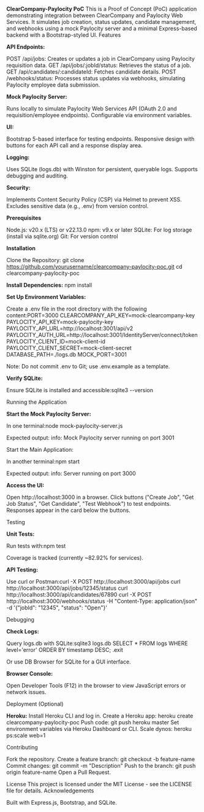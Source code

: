 **ClearCompany-Paylocity PoC**
This is a Proof of Concept (PoC) application demonstrating integration between ClearCompany and Paylocity Web Services. It simulates job creation, status updates, candidate management, and webhooks using a mock Paylocity server and a minimal Express-based backend with a Bootstrap-styled UI.
Features

**API Endpoints:**

POST /api/jobs: Creates or updates a job in ClearCompany using Paylocity requisition data.
GET /api/jobs/:jobId/status: Retrieves the status of a job.
GET /api/candidates/:candidateId: Fetches candidate details.
POST /webhooks/status: Processes status updates via webhooks, simulating Paylocity employee data submission.


**Mock Paylocity Server:**

Runs locally to simulate Paylocity Web Services API (OAuth 2.0 and requisition/employee endpoints).
Configurable via environment variables.


**UI:**

Bootstrap 5-based interface for testing endpoints.
Responsive design with buttons for each API call and a response display area.


**Logging:**

Uses SQLite (logs.db) with Winston for persistent, queryable logs.
Supports debugging and auditing.


**Security:**

Implements Content Security Policy (CSP) via Helmet to prevent XSS.
Excludes sensitive data (e.g., .env) from version control.



**Prerequisites**

Node.js: v20.x (LTS) or v22.13.0
npm: v9.x or later
SQLite: For log storage (install via sqlite.org)
Git: For version control

**Installation**

Clone the Repository:
git clone https://github.com/yourusername/clearcompany-paylocity-poc.git
cd clearcompany-paylocity-poc


**Install Dependencies:**
npm install


**Set Up Environment Variables:**

Create a .env file in the root directory with the following content:PORT=3000
CLEARCOMPANY_API_KEY=mock-clearcompany-key
PAYLOCITY_API_KEY=mock-paylocity-key
PAYLOCITY_API_URL=http://localhost:3001/api/v2
PAYLOCITY_AUTH_URL=http://localhost:3001/IdentityServer/connect/token
PAYLOCITY_CLIENT_ID=mock-client-id
PAYLOCITY_CLIENT_SECRET=mock-client-secret
DATABASE_PATH=./logs.db
MOCK_PORT=3001


Note: Do not commit .env to Git; use .env.example as a template.


**Verify SQLite:**

Ensure SQLite is installed and accessible:sqlite3 --version





Running the Application

**Start the Mock Paylocity Server:**

In one terminal:node mock-paylocity-server.js


Expected output: info: Mock Paylocity server running on port 3001


Start the Main Application:

In another terminal:npm start


Expected output: info: Server running on port 3000


**Access the UI:**

Open http://localhost:3000 in a browser.
Click buttons ("Create Job", "Get Job Status", "Get Candidate", "Test Webhook") to test endpoints.
Responses appear in the card below the buttons.



Testing

**Unit Tests:**

Run tests with:npm test


Coverage is tracked (currently ~82.92% for services).


**API Testing:**

Use curl or Postman:curl -X POST http://localhost:3000/api/jobs
curl http://localhost:3000/api/jobs/12345/status
curl http://localhost:3000/api/candidates/67890
curl -X POST http://localhost:3000/webhooks/status -H "Content-Type: application/json" -d '{"jobId": "12345", "status": "Open"}'


Debugging

**Check Logs:**

Query logs.db with SQLite:sqlite3 logs.db
SELECT * FROM logs WHERE level='error' ORDER BY timestamp DESC;
.exit


Or use DB Browser for SQLite for a GUI interface.


**Browser Console:**

Open Developer Tools (F12) in the browser to view JavaScript errors or network issues.


Deployment (Optional)

**Heroku:**
Install Heroku CLI and log in.
Create a Heroku app: heroku create clearcompany-paylocity-poc
Push code: git push heroku master
Set environment variables via Heroku Dashboard or CLI.
Scale dynos: heroku ps:scale web=1


Contributing

Fork the repository.
Create a feature branch: git checkout -b feature-name
Commit changes: git commit -m "Description"
Push to the branch: git push origin feature-name
Open a Pull Request.

License
This project is licensed under the MIT License - see the LICENSE file for details.
Acknowledgements

Built with Express.js, Bootstrap, and SQLite.
